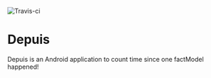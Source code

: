 ![Travis-ci](https://api.travis-ci.org/orafaaraujo/Depuis.svg)

# Depuis
Depuis is an Android application to count time since one factModel happened!
